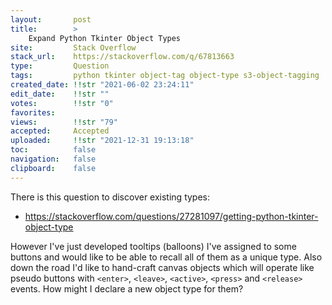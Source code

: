 ```yaml
---
layout:       post
title:        >
    Expand Python Tkinter Object Types
site:         Stack Overflow
stack_url:    https://stackoverflow.com/q/67813663
type:         Question
tags:         python tkinter object-tag object-type s3-object-tagging
created_date: !!str "2021-06-02 23:24:11"
edit_date:    !!str ""
votes:        !!str "0"
favorites:    
views:        !!str "79"
accepted:     Accepted
uploaded:     !!str "2021-12-31 19:13:18"
toc:          false
navigation:   false
clipboard:    false
---
```


There is this question to discover existing types:

- https://stackoverflow.com/questions/27281097/getting-python-tkinter-object-type

However I've just developed tooltips (balloons) I've assigned to some buttons and would like to be able to recall all of them as a unique type. Also down the road I'd like to hand-craft canvas objects which will operate like pseudo buttons with `<enter>`, `<leave>`, `<active>`, `<press>` and `<release>` events. How might I declare a new object type for them?
